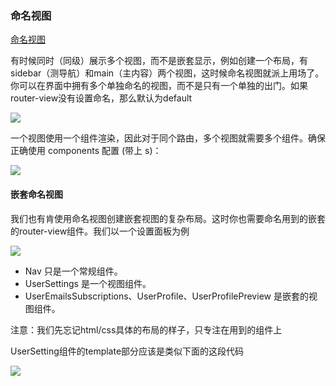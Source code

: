 ### 命名视图
[命名视图](https://router.vuejs.org/zh/guide/essentials/named-views.html)

<p>有时候同时（同级）展示多个视图，而不是嵌套显示，例如创建一个布局，有sidebar（测导航）和main（主内容）两个视图，这时候命名视图就派上用场了。你可以在界面中拥有多个单独命名的视图，而不是只有一个单独的出门。如果router-view没有设置命名，那么默认为default</p>

<img src="@assets/vue3/mingmingshitu.png"/>

<p>一个视图使用一个组件渲染，因此对于同个路由，多个视图就需要多个组件。确保正确使用 components 配置 (带上 s)：</p>

<img src="@assets/vue3/mingmingshitutweo.png"/>

#### 嵌套命名视图
<p>我们也有肯使用命名视图创建嵌套视图的复杂布局。这时你也需要命名用到的嵌套的router-view组件。我们以一个设置面板为例</p>

<img src="@assets/vue3/qiantaoshitu.png"/>

* Nav 只是一个常规组件。
* UserSettings 是一个视图组件。
* UserEmailsSubscriptions、UserProfile、UserProfilePreview 是嵌套的视图组件。

<p>注意：我们先忘记html/css具体的布局的样子，只专注在用到的组件上</p>

<p>UserSetting组件的template部分应该是类似下面的这段代码</p>

<img src="@assets/vue3/qiantaoshitutwo.png"/>
